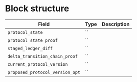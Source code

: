 # Block structure

| Field                           | Type | Description |
| ------------------------------- | ---- | ----------- |
| `protocol_state`                | ``   |             |
| `protocol_state_proof`          | ``   |             |
| `staged_ledger_diff`            | ``   |             |
| `delta_transition_chain_proof`  | ``   |             |
| `current_protocol_version`      | ``   |             |
| `proposed_protocol_version_opt` | ``   |             |
